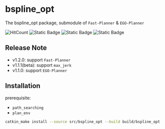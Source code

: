 # bspline_opt

The bspline_opt package, submodule of `Fast-Planner` & `EGO-Planner`

![HitCount](https://img.shields.io/endpoint?url=https%3A%2F%2Fhits.dwyl.com%2FHuaYuXiao%2Fbspline_opt.json%3Fcolor%3Dpink)
![Static Badge](https://img.shields.io/badge/ROS-noetic-22314E?logo=ros)
![Static Badge](https://img.shields.io/badge/C%2B%2B-14-00599C?logo=cplusplus)
![Static Badge](https://img.shields.io/badge/Ubuntu-20.04.6-E95420?logo=ubuntu)


## Release Note

- v1.2.0: support `Fast-Planner`
- v1.1.1(beta): support `max_jerk`
- v1.1.0: support `EGO-Planner`


## Installation

prerequisite:

- `path_searching`
- `plan_env`

```bash
catkin_make install --source src/bspline_opt --build build/bspline_opt
```
